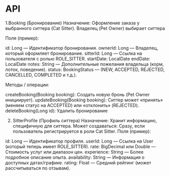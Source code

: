 # API

1.Booking (Бронирование)
Назначение: Оформление заказа у выбранного ситтера (Cat Sitter). Владелец (Pet Owner) выбирает ситтера

Поля (пример):

id: Long — Идентификатор бронирования.
ownerId: Long — Владелец, который оформляет бронирование.
sitterId: Long — Ссылка на пользователя с ролью ROLE_SITTER.
startDate: LocalDate
endDate: LocalDate
notes: String — Дополнительные пожелания владельца (корм, лоток, поведение).
status: BookingStatus — (NEW, ACCEPTED, REJECTED, CANCELLED, COMPLETED и т.д.).

Методы / операции:

createBooking(Booking booking): Создать новую бронь (Pet Owner инициирует).
updateBooking(Booking booking):
Ситтер может «принять» (меняем статус на ACCEPTED) или «отклонить» (REJECTED).
deleteBooking(Long id): Удалить бронирование

2. SitterProfile (Профиль ситтера)
   Назначение: Хранит информацию, специфичную для ситтера. Может создаваться:
   Cразу, если пользователь регистрируется в роли Cat Sitter.
   Поля (пример):

id: Long — Идентификатор профиля.
userId: Long — Ссылка на User (который теперь имеет ROLE_SITTER).
rate: BigDecimal или Double — Стоимость услуг или диапазон цен.
experience: String — Более подробное описание опыта.
availability: String — Информация о доступных датах/графике.
rating: Float — Средний рейтинг (может рассчитываться по отзывам).

